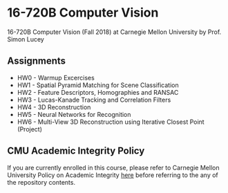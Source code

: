 # 16-720B Computer Vision
16-720B Computer Vision (Fall 2018) at Carnegie Mellon University by Prof. Simon Lucey

## Assignments
- HW0 - Warmup Excercises
- HW1 - Spatial Pyramid Matching for Scene Classification
- HW2 - Feature Descriptors, Homographies and RANSAC
- HW3 - Lucas-Kanade Tracking and Correlation Filters
- HW4 - 3D Reconstruction
- HW5 - Neural Networks for Recognition
- HW6 - Multi-View 3D Reconstruction using Iterative Closest Point (Project)

## CMU Academic Integrity Policy
If you are currently enrolled in this course, please refer to Carnegie Mellon University Policy on Academic Integrity [here](https://www.cmu.edu/policies/student-and-student-life/academic-integrity.html) before referring to the any of the repository contents.
